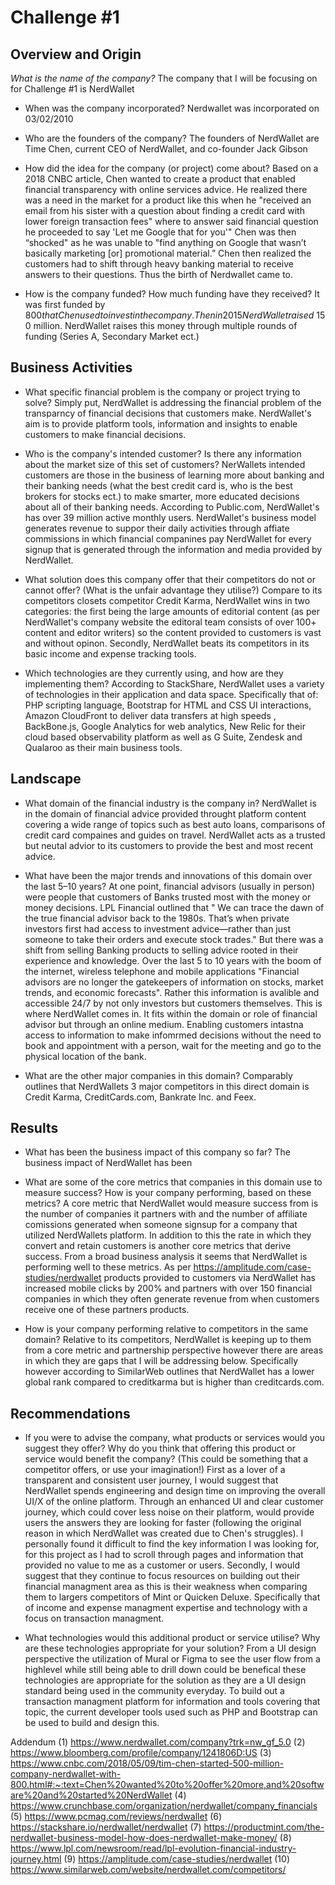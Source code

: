 # Challenge #1

## Overview and Origin

*What is the name of the company?* The company that I will be focusing on for Challenge #1 is NerdWallet 

* When was the company incorporated? Nerdwallet was incorporated on 03/02/2010

* Who are the founders of the company? The founders of NerdWallet are Time Chen, current CEO of NerdWallet, and co-founder Jack Gibson

* How did the idea for the company (or project) come about? Based on a 2018 CNBC article, Chen wanted to create a product that enabled financial transparency with online services advice. He realized there was a need in the market for a product like this when he "received an email from his sister with a question about finding a credit card with lower foreign transaction fees" where to answer said financial question he proceeded to say 'Let me Google that for you'" Chen was then “shocked" as he was unable to "find anything on Google that wasn’t basically marketing [or] promotional material.” Chen then realized the customers had to shift through heavy banking material to receive answers to their questions. Thus the birth of Nerdwallet came to. 

* How is the company funded? How much funding have they received? It was first funded by $800 that Chen used to invest in the company. Then in 2015 NerdWallet raised ~$150 million. NerdWallet raises this money through multiple rounds of funding (Series A,  Secondary Market ect.)


## Business Activities

* What specific financial problem is the company or project trying to solve? Simply put, NerdWallet is addressing the financial problem of the transparncy of financial decisions that customers make. NerdWallet's aim is to provide platform tools, information and insights to enable customers to make financial decisions. 

* Who is the company's intended customer?  Is there any information about the market size of this set of customers? NerWallets intended customers are those in the business of learning more about banking and their banking needs (what the best credit card is, who is the best brokers for stocks ect.) to make smarter, more educated decisions about all of their banking needs. According to Public.com, NerdWallet's has over 39 million active monthly users. NerdWallet's business model generates revenue to suppor their daily activities through affiate commissions in which financial companines pay NerdWallet for every signup that is generated through the information and media provided by NerdWallet. 

* What solution does this company offer that their competitors do not or cannot offer? (What is the unfair advantage they utilise?) Compare to its competitors closets competitor Credit Karma, NerdWallet wins in two categories: the first being the large amounts of editorial content (as per NerdWallet's company website the  editoral team consists of over 100+ content and editor writers) so the content provided to customers is vast and without opinon. Secondly, NerdWallet beats its competitors in its basic income and expense tracking tools. 

* Which technologies are they currently using, and how are they implementing them? According to StackShare, NerdWallet uses a variety of technologies in their application and data space. Specifically that of: PHP scripting language, Bootstrap for HTML and CSS UI interactions, Amazon CloudFront to deliver data transfers at high speeds , BackBone.js, Google Analytics for web analytics, New Relic for their cloud based observability platform as well as G Suite, Zendesk and Qualaroo as their main business tools. 


## Landscape

* What domain of the financial industry is the company in? NerdWallet is in the domain of financial advice provided throught platform content covering a wide range of topics such as best auto loans, comparisons of credit card compaines and guides on travel. NerdWallet acts as a trusted but neutal advior to its customers to provide the best and most recent advice. 

* What have been the major trends and innovations of this domain over the last 5–10 years? At one point, financial advisors (usually in person) were people that customers of Banks trusted most with the money or money decisions.  LPL Financial outlined that " We can trace the dawn of the true financial advisor back to the 1980s. That’s when private investors first had access to investment advice—rather than just someone to take their orders and execute stock trades." But there was a shift from selling Banking products to selling advice rooted in their experience and knowledge. Over the last 5 to 10 years with the boom of the internet, wireless telephone and mobile applications "Financial advisors are no longer the gatekeepers of information on stocks, market trends, and economic forecasts". Rather this information is avalible and accessible 24/7 by not only investors but customers themselves. This is where NerdWallet comes in. It fits within the domain or role of financial advisor but through an online medium. Enabling customers intastna access to information to make infomrmed decisions without the need to book and appointment with a person, wait for the meeting and go to the physical location of the bank.  

* What are the other major companies in this domain? Comparably outlines that NerdWallets 3 major competitors in this direct domain is Credit Karma, CreditCards.com, Bankrate Inc. and Feex. 


## Results

* What has been the business impact of this company so far? The business impact of NerdWallet has been 

* What are some of the core metrics that companies in this domain use to measure success? How is your company performing, based on these metrics? A core metric that NerdWallet would measure success from is the number of companies it partners with and the number of affiliate comissions generated when someone signsup for a company that utilized NerdWallets platform. In addition to this the rate in which they convert and retain customers is another core metrics that derive success. From a broad business analysis it seems that NerdWallet is performing well to these metrics. As per https://amplitude.com/case-studies/nerdwallet products provided to customers via NerdWallet has increased mobile clicks by 200% and partners with over 150 financial companies in which they often generate revenue from when customers receive one of these partners products. 

* How is your company performing relative to competitors in the same domain? Relative to its competitors, NerdWallet is keeping up to them from a core metric and partnership perspective however there are areas in which they are gaps that I will be addressing below. Specifically however according to SimilarWeb outlines that NerdWallet has a lower global rank compared to creditkarma but is higher than  creditcards.com.


## Recommendations

* If you were to advise the company, what products or services would you suggest they offer? Why do you think that offering this product or service would benefit the company? (This could be something that a competitor offers, or use your imagination!) First as a lover of a transparent and consistent user journey, I would suggest that NerdWallet spends engineering and design time on improving the overall UI/X of the online platform. Through an enhanced UI and clear customer journey, which could cover less noise on their platform, would provide users the answers they are looking for faster (following the original reason in which NerdWallet was created due to Chen's struggles). I personally found it difficult to find the key information I was looking for, for this project as I had to scroll through pages and information that provided no value to me as a customer or users. Secondly, I would suggest that they continue to focus resources on building out their financial managment area as this is their weakness when comparing them to largers competitors of Mint or Quicken Deluxe. Specifically that of income and expense managment expertise and technology with a focus on transaction managment.  

* What technologies would this additional product or service utilise?  Why are these technologies appropriate for your solution? From a UI design perspective the utilization of Mural or Figma to see the user flow from a highlevel while still being able to drill down could be benefical these technologies are appropriate for the solution as they are a UI design standard being used in the community everyday. To build out a transaction managment platform for information and tools covering that topic, the current developer tools used such as PHP and Bootstrap can be used to build and design this. 

Addendum 
(1) https://www.nerdwallet.com/company?trk=nw_gf_5.0
(2) https://www.bloomberg.com/profile/company/1241806D:US
(3) https://www.cnbc.com/2018/05/09/tim-chen-started-500-million-company-nerdwallet-with-800.html#:~:text=Chen%20wanted%20to%20offer%20more,and%20software%20and%20started%20NerdWallet
(4) https://www.crunchbase.com/organization/nerdwallet/company_financials
(5) https://www.pcmag.com/reviews/nerdwallet
(6) https://stackshare.io/nerdwallet/nerdwallet
(7) https://productmint.com/the-nerdwallet-business-model-how-does-nerdwallet-make-money/
(8) https://www.lpl.com/newsroom/read/lpl-evolution-financial-industry-journey.html
(9) https://amplitude.com/case-studies/nerdwallet
(10) https://www.similarweb.com/website/nerdwallet.com/competitors/

